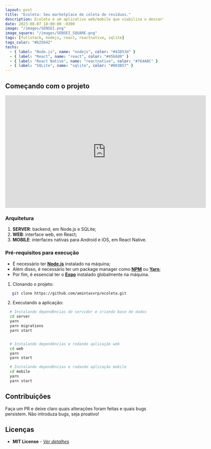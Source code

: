 ```yaml
---
layout: post
title: "Ecoleta: Seu marketplace de coleta de resíduos."
description: Ecoleta é um aplicativo web/mobile que viabiliza o descarte de resíduos de forma ecológica.
date: 2023-08-07 18:00:00 -0300
image: "/images/SENSEI.png"
image_square: "/images/SENSEI_SQUARE.png"
tags: [fullstack, nodejs, react, reactnative, sqlite]
tags_color: "#b25642"
techs:
  - { label: "Node.js", name: "nodejs", color: "#43853d" }
  - { label: "React", name: "react", color: "#45b8d8" }
  - { label: "React Native", name: "reactnative", color: "#764ABC" }
  - { label: "SQLite", name: "sqlite", color: "#003B57" }
---
```


## Começando com o projeto

<p><iframe src="https://dms.licdn.com/playlist/vid/C5605AQFlXsy9BSfE3g/mp4-720p-30fp-crf28/0/1652973349651?e=1692154800&v=beta&t=57EvZl_SgE0wIyXfrUAGGQi7cHQkQlfCu-BKyE8cBsg" loading="lazy" width="640" height="360" frameborder="0" allowfullscreen></iframe></p>

### **Arquitetura**

1. **SERVER**: backend, em Node.js e SQLite;
2. **WEB**: interface web, em React;
3. **MOBILE**: interfaces nativas para Android e iOS, em React Native.

### **Pré-requisitos para execução**

- É necessário ter **[Node.js](https://nodejs.org/en/)** instalado na máquina;
- Além disso, é necessário ter um package manager como **[NPM](https://www.npmjs.com/)** ou **[Yarn](https://yarnpkg.com/)**;
- Por fim, é essencial ter o **[Expo](https://expo.io/)** instalado globalmente na máquina.

1. Clonando o projeto:

```sh
   git clone https://github.com/amintasvrp/ecoleta.git
```

2. Executando a aplicação:

```sh
  # Instalando dependências do servidor e criando base de dados
  cd server
  yarn
  yarn migrations
  yarn start


  # Instalando dependências e rodando aplicação web
  cd web
  yarn
  yarn start

  # Instalando dependências e rodando aplicação mobile
  cd mobile
  yarn
  yarn start
```

## Contribuições

Faça um PR e deixe claro quais alterações foram feitas e quais bugs persistem. Não introduza bugs, seja proativo!

## Licenças

- **MIT License** - [_Ver detalhes_](./LICENSE.txt)
